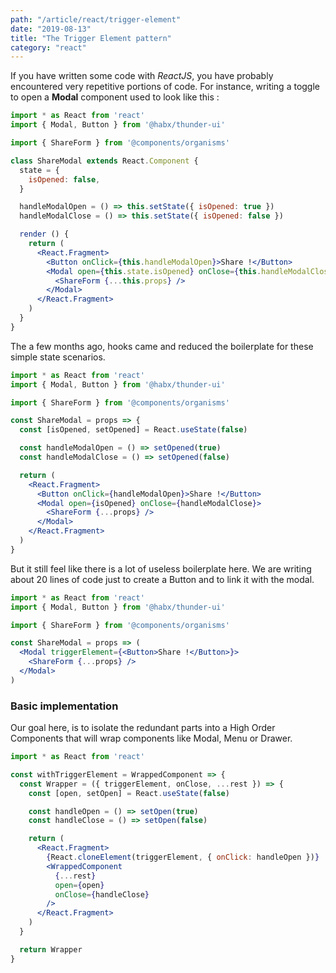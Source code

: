 ```yaml
---
path: "/article/react/trigger-element"
date: "2019-08-13"
title: "The Trigger Element pattern"
category: "react"
---
```


If you have written some code with *ReactJS*, you have probably encountered very repetitive portions of code.
For instance, writing a toggle to open a **Modal** component used to look like this :

```jsx harmony
import * as React from 'react'
import { Modal, Button } from '@habx/thunder-ui'

import { ShareForm } from '@components/organisms'

class ShareModal extends React.Component {
  state = {
    isOpened: false,
  }

  handleModalOpen = () => this.setState({ isOpened: true })
  handleModalClose = () => this.setState({ isOpened: false })

  render () {
    return (
      <React.Fragment>
        <Button onClick={this.handleModalOpen}>Share !</Button>
        <Modal open={this.state.isOpened} onClose={this.handleModalClose}>
          <ShareForm {...this.props} />
        </Modal>
      </React.Fragment>
    ) 
  }
}
```

The a few months ago, hooks came and reduced the boilerplate for these simple state scenarios.

```jsx harmony
import * as React from 'react'
import { Modal, Button } from '@habx/thunder-ui'

import { ShareForm } from '@components/organisms'

const ShareModal = props => {
  const [isOpened, setOpened] = React.useState(false)

  const handleModalOpen = () => setOpened(true)
  const handleModalClose = () => setOpened(false)

  return (
    <React.Fragment>
      <Button onClick={handleModalOpen}>Share !</Button>
      <Modal open={isOpened} onClose={handleModalClose}>
        <ShareForm {...props} />
      </Modal>
    </React.Fragment>
  ) 
}
```

But it still feel like there is a lot of useless boilerplate here. We are writing about 20 lines of code just to create a Button and to link it with the modal.


```jsx harmony
import * as React from 'react'
import { Modal, Button } from '@habx/thunder-ui'

import { ShareForm } from '@components/organisms'

const ShareModal = props => (
  <Modal triggerElement={<Button>Share !</Button>}>
    <ShareForm {...props} />
  </Modal>
)
```


### Basic implementation

Our goal here, is to isolate the redundant parts into a High Order Components that will wrap components like Modal, Menu or Drawer.

```jsx harmony
import * as React from 'react'

const withTriggerElement = WrappedComponent => {
  const Wrapper = ({ triggerElement, onClose, ...rest }) => {
    const [open, setOpen] = React.useState(false)

    const handleOpen = () => setOpen(true)
    const handleClose = () => setOpen(false)

    return (
      <React.Fragment>
        {React.cloneElement(triggerElement, { onClick: handleOpen })}
        <WrappedComponent
          {...rest}
          open={open}
          onClose={handleClose}
        />
      </React.Fragment>
    )
  }

  return Wrapper
}
```
